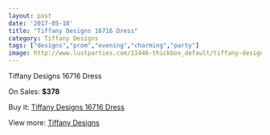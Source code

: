 ```yaml
---
layout: post
date: '2017-05-18'
title: "Tiffany Designs 16716 Dress"
category: Tiffany Designs
tags: ["designs","prom","evening","charming","party"]
image: http://www.lustparties.com/11446-thickbox_default/tiffany-designs-16716-dress.jpg
---
```

Tiffany Designs 16716 Dress

On Sales: **$378**
<a href="https://www.lustparties.com/en/tiffany-designs/4115-tiffany-designs-16716-dress.html"><amp-img layout="responsive" width="600" height="600" src="//www.lustparties.com/11446-thickbox_default/tiffany-designs-16716-dress.jpg" alt="Tiffany Designs 16716 Dress 0" /></a>
<a href="https://www.lustparties.com/en/tiffany-designs/4115-tiffany-designs-16716-dress.html"><amp-img layout="responsive" width="600" height="600" src="//www.lustparties.com/11447-thickbox_default/tiffany-designs-16716-dress.jpg" alt="Tiffany Designs 16716 Dress 1" /></a>

Buy it: [Tiffany Designs 16716 Dress](https://www.lustparties.com/en/tiffany-designs/4115-tiffany-designs-16716-dress.html "Tiffany Designs 16716 Dress")

View more: [Tiffany Designs](https://www.lustparties.com/en/19-tiffany-designs "Tiffany Designs")